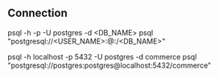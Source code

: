## Connection

psql -h <HOST> -p <PORT> -U postgres -d <DB_NAME>
psql "postgresql://<USER_NAME>:<PASSWORD>@<HOST>:<PORT>/<DB_NAME>"

psql -h localhost -p 5432 -U postgres -d commerce
psql "postgresql://postgres:postgres@localhost:5432/commerce"
